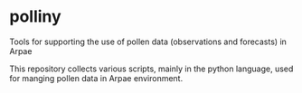# polliny
Tools for supporting the use of pollen data (observations and forecasts) in Arpae

This repository collects various scripts, mainly in the python language, used for manging pollen data in Arpae environment.
